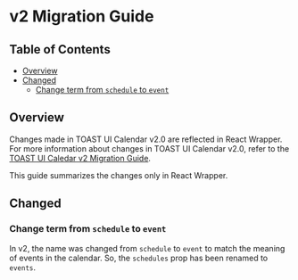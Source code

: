 # v2 Migration Guide

## Table of Contents

- [Overview](#overview)
- [Changed](#changed)
  - [Change term from `schedule` to `event`](#change-term-from-schedule-to-event)

## Overview

Changes made in TOAST UI Calendar v2.0 are reflected in React Wrapper. For more information about changes in TOAST UI Calendar v2.0, refer to the [TOAST UI Caledar v2 Migration Guide](/docs/en/guide/migration-guide-v2.md).

This guide summarizes the changes only in React Wrapper.

## Changed

### Change term from `schedule` to `event`

In v2, the name was changed from `schedule` to `event` to match the meaning of events in the calendar. So, the `schedules` prop has been renamed to `events`.

